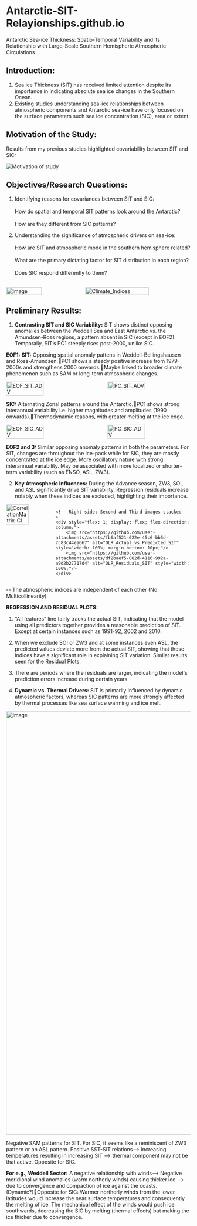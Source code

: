 # Antarctic-SIT-Relayionships.github.io
Antarctic Sea-ice Thickness: Spatio-Temporal Variability and its Relationship with Large-Scale Southern Hemispheric Atmospheric Circulations

## Introduction:
1. Sea ice Thickness (SIT) has received limited attention  despite its importance in indicating absolute sea ice changes in the Southern Ocean.
2. Existing studies understanding sea-ice relationships between atmospheric components and Antarctic sea-ice have only focused on the surface parameters such sea ice concentration (SIC), area or extent. 

## Motivation of the Study:  
Results from my previous studies highlighted covariability between SIT and SIC:

![Motivation of study](https://github.com/user-attachments/assets/b99f8128-00ae-466c-9dc2-7755264aacae)

## Objectives/Research Questions:
1. Identifying reasons for covariances between SIT and SIC:<br><br>
    How do spatial and temporal SIT patterns look around the Antarctic?<br><br>
    How are they different from SIC patterns?
    
2. Understanding the significance of atmospheric drivers on sea-ice: <br><br>
   How are SIT and atmospheric mode in the southern hemisphere related? <br><br>
   What are the primary dictating factor for SIT distribution in each region? <br><br>
   Does SIC respond differently to them?<br><br>

<div style="display: flex; justify-content: space-between;">
   <img src="https://github.com/user-attachments/assets/852f1376-ccaf-4daf-a652-c3e125572e51" alt="image" style="width: 45%;"/>
   <img src="https://github.com/user-attachments/assets/fca7e13a-4e5e-4295-98c3-ebc2e5ef0c54" alt="Climate_Indices" style="width: 60%;"/>
</div>

## Preliminary Results: 

1. **Contrasting SIT and SIC Variability:** SIT shows distinct opposing anomalies between the Weddell Sea and East Antarctic vs. the Amundsen-Ross regions, a pattern absent in SIC (except in EOF2). Temporally, SIT’s PC1 steeply rises post-2000, unlike SIC.

**EOF1:**
**SIT:** Opposing spatial anomaly pattens  in Weddell-Bellingshausen and Ross-Amundsen.PC1 shows a steady positive increase from 1979-2000s and strengthens 2000 onwards.Maybe linked to broader climate phenomenon such as SAM or long-term atmospheric changes.

<div style="display: flex; justify-content: space-between;">
   <img src="https://github.com/user-attachments/assets/29394bf3-7c83-4ce7-a257-f2cf84a00242" alt="EOF_SIT_ADV" style="width: 45%;"/>
   <img src="https://github.com/user-attachments/assets/9e19983d-eb77-41d5-a849-e9c1364de387" alt="PC_SIT_ADV" style="width: 45%;"/>
</div>

**SIC:** Alternating Zonal patterns around the Antarctic.PC1 shows strong interannual variability i.e. higher magnitudes and amplitudes (1990 onwards).Thermodynamic reasons, with greater melting at the ice edge. 

<div style="display: flex; justify-content: space-between;">
   <img src="https://github.com/user-attachments/assets/a5f1d73f-19fc-4091-be1f-a9644f496b69" alt="EOF_SIC_ADV" style="width: 45%;"/>
   <img src="https://github.com/user-attachments/assets/ff830789-7c66-4ced-8aaa-5adc6c3e1bc2" alt="PC_SIC_ADV" style="width: 45%;"/>
</div>


**EOF2 and 3:**
Similar opposing anomaly patterns in both the parameters. For SIT, changes are throughout the ice-pack while for SIC, they are mostly concentrated at the ice edge.
More oscillatory nature with strong interannual variability.
May be associated with more localized or shorter-term variability (such as ENSO, ASL, ZW3).


2. **Key Atmospheric Influences:** During the Advance season, ZW3, SOI, and ASL significantly drive SIT variability. Regression residuals increase notably when these indices are excluded, highlighting their importance.

<div style="display: flex; justify-content: space-between; align-items: flex-start;">
    <!-- Left side: First image -->
    <div style="flex: 1; margin-right: 10px;">
        <img src="https://github.com/user-attachments/assets/1cda1663-6192-447c-9f63-ea12409cd632" alt="CorrelationMatrix-CI" style="width: 70%;"/>
    </div>
    
    <!-- Right side: Second and Third images stacked -->
    <div style="flex: 1; display: flex; flex-direction: column;">
        <img src="https://github.com/user-attachments/assets/fb6af521-622e-45c6-bb5d-7c83c44ea667" alt="OLR_Actual_vs_Predicted_SIT" style="width: 100%; margin-bottom: 10px;"/>
        <img src="https://github.com/user-attachments/assets/df2baef5-082d-4116-992a-a9d2b27717d4" alt="OLR_Residuals_SIT" style="width: 100%;"/>
    </div>
</div>

-- The atmospheric indices are independent of each other (No Multicollinearity).

**REGRESSION AND RESIDUAL PLOTS:**
1. “All features” line fairly tracks the actual SIT, indicating that the model using all predictors together provides a reasonable prediction of SIT. Except at certain instances such as 1991-92, 2002 and 2010. 
2. When we exclude SOI or ZW3 and at some instances even ASL, the predicted values deviate more from the actual SIT, showing that these indices have a significant role in explaining SIT variation. Similar results seen for the Residual Plots. 
3. There are periods where the residuals are larger, indicating the model's prediction errors increase during certain years. 


3. **Dynamic vs. Thermal Drivers:** SIT is primarily influenced by dynamic atmospheric factors, whereas SIC patterns are more strongly affected by thermal processes like sea surface warming and ice melt.
   
<img width="1152" alt="image" src="https://github.com/user-attachments/assets/310d52c2-7592-4541-8a4c-e70569bde651">

Negative SAM patterns for SIT. For SIC, it seems like a reminiscent of ZW3 pattern or an ASL pattern. 
Positive SST-SIT relations--> increasing temperatures resulting in increasing SIT --> thermal component may not be that active. Opposite for SIC. 

**For e.g., Weddell Sector:** A negative relationship with winds--> Negative meridional wind anomalies (warm northerly winds) causing thicker ice --> due to convergence and compaction of ice against the coasts. (Dynamic?)Opposite for SIC: Warmer northerly winds from the lower latitudes would increase the near surface temperatures and consequently the melting of ice. The mechanical effect of the winds would push ice southwards, decreasing the SIC by melting (thermal effects) but making the ice thicker due to convergence. 
